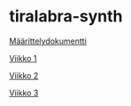 # tiralabra-synth
[Määrittelydokumentti](https://github.com/Reksa97/tiralabra-synth/blob/master/documentation/specifications.md)

[Viikko 1](https://github.com/Reksa97/tiralabra-synth/blob/master/documentation/week1.md)

[Viikko 2](https://github.com/Reksa97/tiralabra-synth/blob/master/documentation/week2.md)

[Viikko 3](https://github.com/Reksa97/tiralabra-synth/blob/master/documentation/week3.md)
